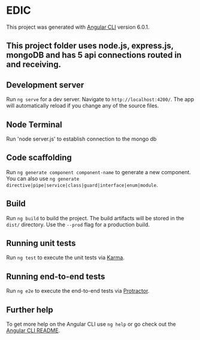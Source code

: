 # EDIC

This project was generated with [Angular CLI](https://github.com/angular/angular-cli) version 6.0.1.


## This project folder uses node.js, express.js, mongoDB and has 5 api connections routed in and receiving. 


## Development server

Run `ng serve` for a dev server. Navigate to `http://localhost:4200/`. The app will automatically reload if you change any of the source files.

## Node Terminal

Run 'node server.js' to establish connection to the mongo db

## Code scaffolding

Run `ng generate component component-name` to generate a new component. You can also use `ng generate directive|pipe|service|class|guard|interface|enum|module`.

## Build

Run `ng build` to build the project. The build artifacts will be stored in the `dist/` directory. Use the `--prod` flag for a production build.

## Running unit tests

Run `ng test` to execute the unit tests via [Karma](https://karma-runner.github.io).

## Running end-to-end tests

Run `ng e2e` to execute the end-to-end tests via [Protractor](http://www.protractortest.org/).

## Further help

To get more help on the Angular CLI use `ng help` or go check out the [Angular CLI README](https://github.com/angular/angular-cli/blob/master/README.md).
